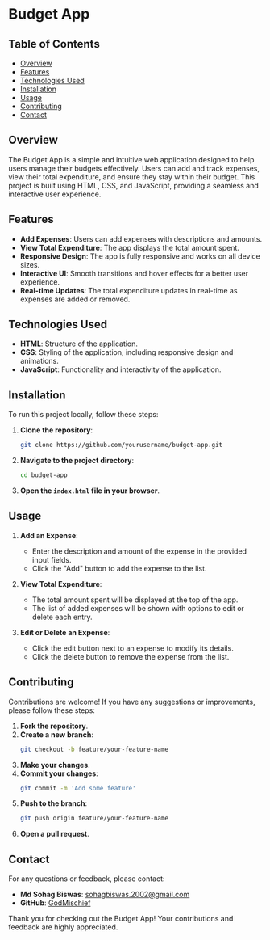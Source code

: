 # Budget App

## Table of Contents

- [Overview](#overview)
- [Features](#features)
- [Technologies Used](#technologies-used)
- [Installation](#installation)
- [Usage](#usage)
- [Contributing](#contributing)
- [Contact](#contact)

## Overview

The Budget App is a simple and intuitive web application designed to help users manage their budgets effectively. Users can add and track expenses, view their total expenditure, and ensure they stay within their budget. This project is built using HTML, CSS, and JavaScript, providing a seamless and interactive user experience.

## Features

- **Add Expenses**: Users can add expenses with descriptions and amounts.
- **View Total Expenditure**: The app displays the total amount spent.
- **Responsive Design**: The app is fully responsive and works on all device sizes.
- **Interactive UI**: Smooth transitions and hover effects for a better user experience.
- **Real-time Updates**: The total expenditure updates in real-time as expenses are added or removed.

## Technologies Used

- **HTML**: Structure of the application.
- **CSS**: Styling of the application, including responsive design and animations.
- **JavaScript**: Functionality and interactivity of the application.

## Installation

To run this project locally, follow these steps:

1. **Clone the repository**:
    ```bash
    git clone https://github.com/yourusername/budget-app.git
    ```
2. **Navigate to the project directory**:
    ```bash
    cd budget-app
    ```
3. **Open the `index.html` file in your browser**.

## Usage

1. **Add an Expense**:
    - Enter the description and amount of the expense in the provided input fields.
    - Click the "Add" button to add the expense to the list.

2. **View Total Expenditure**:
    - The total amount spent will be displayed at the top of the app.
    - The list of added expenses will be shown with options to edit or delete each entry.

3. **Edit or Delete an Expense**:
    - Click the edit button next to an expense to modify its details.
    - Click the delete button to remove the expense from the list.

## Contributing

Contributions are welcome! If you have any suggestions or improvements, please follow these steps:

1. **Fork the repository**.
2. **Create a new branch**:
    ```bash
    git checkout -b feature/your-feature-name
    ```
3. **Make your changes**.
4. **Commit your changes**:
    ```bash
    git commit -m 'Add some feature'
    ```
5. **Push to the branch**:
    ```bash
    git push origin feature/your-feature-name
    ```
6. **Open a pull request**.

## Contact

For any questions or feedback, please contact:

- **Md Sohag Biswas**: sohagbiswas.2002@gmail.com
- **GitHub**: [GodMischief](https://github.com/GodMischief)

Thank you for checking out the Budget App! Your contributions and feedback are highly appreciated.
